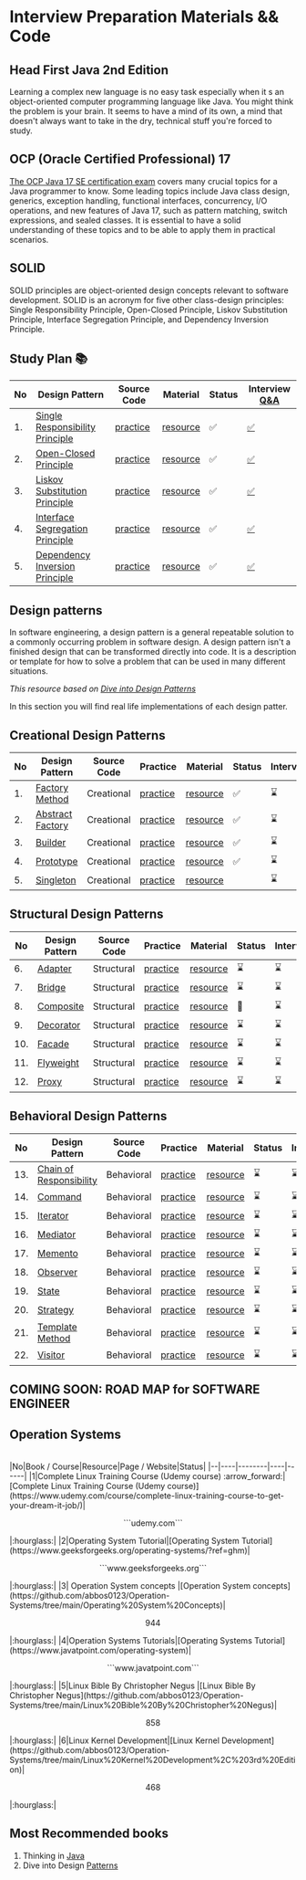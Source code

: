 
# Interview Preparation Materials && Code

## Head First Java 2nd Edition
Learning a complex new language is no easy task especially when it s an object-oriented computer programming language like Java. You might think the problem is your brain. It seems to have a mind of its own, a mind that doesn't always want to take in the dry, technical stuff you're forced to study.


## OCP (Oracle Certified Professional) 17 

[The OCP Java 17 SE certification exam](https://www.wiley.com/en-mx/OCP+Oracle+Certified+Professional+Java+SE+17+Developer+Study+Guide%3A+Exam+1Z0+829-p-9781119864585) covers many crucial topics for a Java programmer to know. Some leading topics include Java class design, generics, exception handling, functional interfaces, concurrency, I/O operations, and new features of Java 17, such as pattern matching, switch expressions, and sealed classes. It is essential to have a solid understanding of these topics and to be able to apply them in practical scenarios.

## SOLID 
SOLID principles are object-oriented design concepts relevant to software development. SOLID is an acronym for five other class-design principles: Single Responsibility Principle, Open-Closed Principle, Liskov Substitution Principle, Interface Segregation Principle, and Dependency Inversion Principle.

## Study Plan 📚
|No|Design Pattern|Source Code|Material|Status|Interview [Q&A](https://github.com/Urunov/Interview-Preparation-WAY/tree/master/SOLID)|
|--|--------------|-----------|--------|------|---------|
|1.| [Single Responsibility Principle](https://github.com/Urunov/Interview-Preparation-WAY/tree/master/SOLID/Single%20Responsibility%20Principle)|[practice](https://github.com/Urunov/Interview-Preparation-WAY/tree/master/SOLID/Single%20Responsibility%20Principle/practice)|[resource](https://github.com/Urunov/Interview-Preparation-WAY/tree/master/SOLID/Single%20Responsibility%20Principle/resource)|✅|[✅](https://github.com/Urunov/Interview-Preparation-WAY/tree/master/SOLID)|
|2.| [Open-Closed Principle](https://github.com/Urunov/Interview-Preparation-WAY/tree/master/SOLID/Open-Closed%20Principle)|[practice](https://github.com/Urunov/Interview-Preparation-WAY/tree/master/SOLID/Open-Closed%20Principle/practice)|[resource](https://github.com/Urunov/Interview-Preparation-WAY/tree/master/SOLID/Open-Closed%20Principle/resource)|✅|[✅](https://github.com/Urunov/Interview-Preparation-WAY/tree/master/SOLID)|
|3.| [Liskov Substitution Principle](https://github.com/Urunov/Interview-Preparation-WAY/tree/master/SOLID/Liskov%20Substitution%20Principle)|[practice](https://github.com/Urunov/Interview-Preparation-WAY/tree/master/SOLID/Liskov%20Substitution%20Principle/practice)|[resource](https://github.com/Urunov/Interview-Preparation-WAY/tree/master/SOLID/Liskov%20Substitution%20Principle/resource)|✅|[✅](https://github.com/Urunov/Interview-Preparation-WAY/tree/master/SOLID)|
|4.| [ Interface Segregation Principle](https://github.com/Urunov/Interview-Preparation-WAY/tree/master/SOLID/Interface%20Segregation%20Principle)|[practice](https://github.com/Urunov/Interview-Preparation-WAY/tree/master/SOLID/Interface%20Segregation%20Principle/practice)|[resource](https://github.com/Urunov/Interview-Preparation-WAY/tree/master/SOLID/Interface%20Segregation%20Principle/resource)|✅|[✅](https://github.com/Urunov/Interview-Preparation-WAY/tree/master/SOLID)|
|5.| [Dependency Inversion Principle](https://github.com/Urunov/Interview-Preparation-WAY/tree/master/SOLID/Dependency%20Inversion%20Principle)|[practice](https://github.com/Urunov/Interview-Preparation-WAY/tree/master/SOLID/Dependency%20Inversion%20Principle/practice)|[resource](https://github.com/Urunov/Interview-Preparation-WAY/tree/master/SOLID/Dependency%20Inversion%20Principle/resource)|✅|[✅](https://github.com/Urunov/Interview-Preparation-WAY/tree/master/SOLID)|

## Design patterns
In software engineering, a design pattern is a general repeatable solution to a commonly occurring problem in software design. 
A design pattern isn't a finished design that can be transformed directly into code.
It is a description or template for how to solve a problem that can be used in many different situations.

_This resource based on [Dive into Design Patterns ](https://github.com/Urunov/Interview-Preparation-WAY/tree/master/design-patterns/Resource%20Books)_

In this section you will find real life implementations of each design patter.

## Creational Design Patterns 
|No|Design Pattern|Source Code|Practice|Material|Status|Interview|
|--|--------------|-----------|--------|-------|-------|---------|
|1.| [Factory Method](https://github.com/Urunov/Interview-Preparation-WAY/tree/master/design-patterns/Creational%20Design%20Patterns/factory-method)|Creational|[practice](https://github.com/Urunov/Interview-Preparation-WAY/tree/master/design-patterns/Creational%20Design%20Patterns/factory-method/practice)|[resource](https://github.com/Urunov/Interview-Preparation-WAY/tree/master/design-patterns/Creational%20Design%20Patterns/factory-method/resource)|✅|:hourglass:|
|2.| [Abstract Factory](https://github.com/Urunov/Interview-Preparation-WAY/tree/master/design-patterns/Creational%20Design%20Patterns/abstract%20factory)|Creational|[practice](https://github.com/Urunov/Interview-Preparation-WAY/tree/master/design-patterns/Creational%20Design%20Patterns/abstract%20factory/practice)|[resource](https://github.com/Urunov/Interview-Preparation-WAY/tree/master/design-patterns/Creational%20Design%20Patterns/abstract%20factory/resource)|✅|:hourglass:|
|3.| [Builder](https://github.com/Urunov/Interview-Preparation-WAY/tree/master/design-patterns/Creational%20Design%20Patterns/builder)|Creational|[practice](https://github.com/Urunov/Interview-Preparation-WAY/tree/master/design-patterns/Creational%20Design%20Patterns/builder/practice)|[resource](https://github.com/Urunov/Interview-Preparation-WAY/tree/master/design-patterns/Creational%20Design%20Patterns/builder/resource)|✅|:hourglass:|
|4.| [Prototype](https://github.com/Urunov/Interview-Preparation-WAY/tree/master/design-patterns/Creational%20Design%20Patterns/prototype)|Creational|[practice](https://github.com/Urunov/Interview-Preparation-WAY/tree/master/design-patterns/Creational%20Design%20Patterns/prototype/practice)|[resource](https://github.com/Urunov/Interview-Preparation-WAY/tree/master/design-patterns/Creational%20Design%20Patterns/prototype/resource)|✅|:hourglass:|
|5.| [Singleton](https://github.com/Urunov/Interview-Preparation-WAY/tree/master/design-patterns/Creational%20Design%20Patterns/singleton)|Creational|[practice](https://github.com/Urunov/Interview-Preparation-WAY/tree/master/design-patterns/Creational%20Design%20Patterns/singleton/practice)|[resource](https://github.com/Urunov/Interview-Preparation-WAY/tree/master/design-patterns/Creational%20Design%20Patterns/singleton/resource)||:hourglass:|

## Structural Design Patterns 
|No|Design Pattern|Source Code|Practice|Material|Status|Interview|
|--|--------------|-----------|--------|-------|-------|---------|
|6.| [Adapter](https://github.com/Urunov/Interview-Preparation-WAY/tree/master/design-patterns/Structural%20Design%20Patterns/adapter)|Structural|[practice](https://github.com/Urunov/Interview-Preparation-WAY/tree/master/design-patterns/Structural%20Design%20Patterns/adapter/practice)|[resource](https://github.com/Urunov/Interview-Preparation-WAY/tree/master/design-patterns/Structural%20Design%20Patterns/adapter/resource)|:hourglass:|:hourglass:|
|7.| [Bridge](https://github.com/Urunov/Interview-Preparation-WAY/tree/master/design-patterns/Structural%20Design%20Patterns/bridge)|Structural|[practice](https://github.com/Urunov/Interview-Preparation-WAY/tree/master/design-patterns/Structural%20Design%20Patterns/bridge/practice)|[resource](https://github.com/Urunov/Interview-Preparation-WAY/tree/master/design-patterns/Structural%20Design%20Patterns/bridge/resource)|:hourglass:|:hourglass:|
|8.| [Composite](https://github.com/Urunov/Interview-Preparation-WAY/tree/master/design-patterns/Structural%20Design%20Patterns/composite)|Structural|[practice](https://github.com/Urunov/Interview-Preparation-WAY/tree/master/design-patterns/Structural%20Design%20Patterns/composite/practice)|[resource](https://github.com/Urunov/Interview-Preparation-WAY/tree/master/design-patterns/Structural%20Design%20Patterns/composite/resource)|:book:|:hourglass:|
|9.| [Decorator](https://github.com/Urunov/Interview-Preparation-WAY/tree/master/design-patterns/Structural%20Design%20Patterns/decorator)|Structural|[practice](https://github.com/Urunov/Interview-Preparation-WAY/tree/master/design-patterns/Structural%20Design%20Patterns/decorator/practice)|[resource](https://github.com/Urunov/Interview-Preparation-WAY/tree/master/design-patterns/Structural%20Design%20Patterns/decorator/resource)|:hourglass:|:hourglass:|
|10.| [Facade](https://github.com/Urunov/Interview-Preparation-WAY/tree/master/design-patterns/Structural%20Design%20Patterns/facade)|Structural|[practice](https://github.com/Urunov/Interview-Preparation-WAY/tree/master/design-patterns/Structural%20Design%20Patterns/facade/practice)|[resource](https://github.com/Urunov/Interview-Preparation-WAY/tree/master/design-patterns/Structural%20Design%20Patterns/facade/resource)|:hourglass:|:hourglass:|
|11.| [Flyweight](https://github.com/Urunov/Interview-Preparation-WAY/tree/master/design-patterns/Structural%20Design%20Patterns/flyweight)|Structural|[practice](https://github.com/Urunov/Interview-Preparation-WAY/tree/master/design-patterns/Structural%20Design%20Patterns/flyweight/practice)|[resource](https://github.com/Urunov/Interview-Preparation-WAY/tree/master/design-patterns/Structural%20Design%20Patterns/flyweight/resource)|:hourglass:|:hourglass:|
|12.| [Proxy](https://github.com/Urunov/Interview-Preparation-WAY/tree/master/design-patterns/Structural%20Design%20Patterns/proxy)|Structural|[practice](https://github.com/Urunov/Interview-Preparation-WAY/tree/master/design-patterns/Structural%20Design%20Patterns/proxy/practice)|[resource](https://github.com/Urunov/Interview-Preparation-WAY/tree/master/design-patterns/Structural%20Design%20Patterns/proxy/resource)|:hourglass:|:hourglass:|

## Behavioral Design Patterns 
|No|Design Pattern|Source Code|Practice|Material|Status|Interview|
|--|--------------|-----------|--------|-------|-------|---------|
|13.| [Chain of </br> Responsibility](https://github.com/Urunov/Interview-Preparation-WAY/tree/master/design-patterns/Behavioral%20Design%20Patterns/chain%20of%20responsibility)|Behavioral|[practice](https://github.com/Urunov/Interview-Preparation-WAY/tree/master/design-patterns/Behavioral%20Design%20Patterns/chain%20of%20responsibility/practice)|[resource](https://github.com/Urunov/Interview-Preparation-WAY/tree/master/design-patterns/Behavioral%20Design%20Patterns/chain%20of%20responsibility/resource)|:hourglass:|:hourglass:|
|14.| [Command](https://github.com/Urunov/Interview-Preparation-WAY/tree/master/design-patterns/Behavioral%20Design%20Patterns/command)|Behavioral|[practice](https://github.com/Urunov/Interview-Preparation-WAY/tree/master/design-patterns/Behavioral%20Design%20Patterns/command/practice)|[resource](https://github.com/Urunov/Interview-Preparation-WAY/tree/master/design-patterns/Behavioral%20Design%20Patterns/command/resource)|:hourglass:|:hourglass:|
|15.| [Iterator](https://github.com/Urunov/Interview-Preparation-WAY/tree/master/design-patterns/Behavioral%20Design%20Patterns/iterator)|Behavioral |[practice](https://github.com/Urunov/Interview-Preparation-WAY/tree/master/design-patterns/Behavioral%20Design%20Patterns/iterator/practice)|[resource](https://github.com/Urunov/Interview-Preparation-WAY/tree/master/design-patterns/Behavioral%20Design%20Patterns/iterator/resource)|:hourglass:|:hourglass:|
|16.| [Mediator](https://github.com/Urunov/Interview-Preparation-WAY/tree/master/design-patterns/Behavioral%20Design%20Patterns/mediator)|Behavioral|[practice](https://github.com/Urunov/Interview-Preparation-WAY/tree/master/design-patterns/Behavioral%20Design%20Patterns/mediator/practice)|[resource](https://github.com/Urunov/Interview-Preparation-WAY/tree/master/design-patterns/Behavioral%20Design%20Patterns/mediator/resource)|:hourglass:|:hourglass:|
|17.| [Memento](https://github.com/Urunov/Interview-Preparation-WAY/tree/master/design-patterns/Behavioral%20Design%20Patterns/memento)|Behavioral|[practice](https://github.com/Urunov/Interview-Preparation-WAY/tree/master/design-patterns/Behavioral%20Design%20Patterns/memento/practice)|[resource](https://github.com/Urunov/Interview-Preparation-WAY/tree/master/design-patterns/Behavioral%20Design%20Patterns/memento/resource)|:hourglass:|:hourglass:|
|18.| [Observer](https://github.com/Urunov/Interview-Preparation-WAY/tree/master/design-patterns/Behavioral%20Design%20Patterns/observer)|Behavioral|[practice](https://github.com/Urunov/Interview-Preparation-WAY/tree/master/design-patterns/Behavioral%20Design%20Patterns/observer/practice)|[resource](https://github.com/Urunov/Interview-Preparation-WAY/tree/master/design-patterns/Behavioral%20Design%20Patterns/observer/resource)|:hourglass:|:hourglass:|
|19.| [State](https://github.com/Urunov/Interview-Preparation-WAY/tree/master/design-patterns/Behavioral%20Design%20Patterns/state)|Behavioral|[practice](https://github.com/Urunov/Interview-Preparation-WAY/tree/master/design-patterns/Behavioral%20Design%20Patterns/state/practice)|[resource](https://github.com/Urunov/Interview-Preparation-WAY/tree/master/design-patterns/Behavioral%20Design%20Patterns/state/resource)|:hourglass:|:hourglass:|
|20.| [Strategy](https://github.com/Urunov/Interview-Preparation-WAY/tree/master/design-patterns/Behavioral%20Design%20Patterns/strategy)|Behavioral|[practice](https://github.com/Urunov/Interview-Preparation-WAY/tree/master/design-patterns/Behavioral%20Design%20Patterns/strategy/practice)|[resource](https://github.com/Urunov/Interview-Preparation-WAY/tree/master/design-patterns/Behavioral%20Design%20Patterns/strategy/resource)|:hourglass:|:hourglass:|
|21.| [Template </br> Method](https://github.com/Urunov/Interview-Preparation-WAY/tree/master/design-patterns/Behavioral%20Design%20Patterns/templete%20method)|Behavioral |[practice](https://github.com/Urunov/Interview-Preparation-WAY/tree/master/design-patterns/Behavioral%20Design%20Patterns/templete%20method/practice)|[resource](https://github.com/Urunov/Interview-Preparation-WAY/tree/master/design-patterns/Behavioral%20Design%20Patterns/templete%20method/resource)|:hourglass:|:hourglass:|
|22.| [Visitor](https://github.com/Urunov/Interview-Preparation-WAY/tree/master/design-patterns/Behavioral%20Design%20Patterns/visitor)|Behavioral|[practice](https://github.com/Urunov/Interview-Preparation-WAY/tree/master/design-patterns/Behavioral%20Design%20Patterns/visitor/practice)|[resource](https://github.com/Urunov/Interview-Preparation-WAY/tree/master/design-patterns/Behavioral%20Design%20Patterns/visitor/resource)|:hourglass:|:hourglass:|

## COMING SOON: ROAD MAP for SOFTWARE ENGINEER
## Operation Systems
<br/>
|No|Book / Course|Resource|Page / Website|Status|
|--|----|--------|----|------|
|1|Complete Linux Training Course (Udemy course) :arrow_forward:|[Complete Linux Training Course (Udemy course)](https://www.udemy.com/course/complete-linux-training-course-to-get-your-dream-it-job/)|<p align="center"> ```udemy.com```</p>|:hourglass:|
|2|Operating System Tutorial|[Operating System Tutorial](https://www.geeksforgeeks.org/operating-systems/?ref=ghm)|<p align="center">  ```www.geeksforgeeks.org```</p>|:hourglass:|
|3| Operation System concepts |[Operation System concepts](https://github.com/abbos0123/Operation-Systems/tree/main/Operating%20System%20Concepts)|<p align="center">944 </p>|:hourglass:|
|4|Operation Systems Tutorials|[Operating Systems Tutorial](https://www.javatpoint.com/operating-system)|<p align="center"> ```www.javatpoint.com``` </p>|:hourglass:|
|5|Linux Bible By Christopher Negus |[Linux Bible By Christopher Negus](https://github.com/abbos0123/Operation-Systems/tree/main/Linux%20Bible%20By%20Christopher%20Negus)|<p align="center">858 </p>|:hourglass:|
|6|Linux Kernel Development|[Linux Kernel Development](https://github.com/abbos0123/Operation-Systems/tree/main/Linux%20Kernel%20Development%2C%203rd%20Edition)|<p align="center">468</p>|:hourglass:|



## Most Recommended books
1. Thinking in [Java](https://people.inf.elte.hu/delsaai/java/6Eckel%20-%20Thinking%20in%20Java%20(4th%202006)%20p1079.pdf) 
2. Dive into Design [Patterns](https://github.com/Urunov/Interview-Preparation-WAY/tree/master/design-patterns/Resource%20Books)
